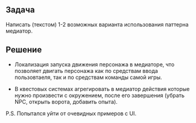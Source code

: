 ## Задача
Написать (текстом) 1-2 возможных варианта использования паттерна медиатор.

## Решение

- Локализация запуска движения персонажа в медиаторе, что позволяет двигать персонажа как по средствам ввода пользовтаеля, так и по средствам команды самой игры.

- В квестовых системах агрегировать в медиатор действия которые нужно произвести с окружением, после его завершения (убрать NPC, открыть ворота, добавить опыта).

P.S. Попытался уйти от очевидных примеров с UI.
